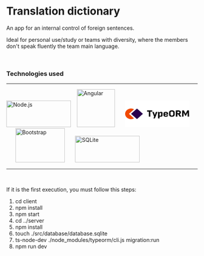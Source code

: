 # Translation dictionary
An app for an internal control of foreign sentences.

Ideal for personal use/study or teams with diversity, where the members don't speak fluently the team main language.

<br />

### Technologies used
-----
<p float="left">
    <img src="https://nodejs.org/static/images/logos/nodejs-new-pantone-black.svg" title="Node.js" height="70px" width="170px"/>
    &nbsp;&nbsp;
    <img src="https://angular.io/assets/images/logos/angular/angular.svg" title="Angular" height="100px" width="100px"/>
    &nbsp;&nbsp;&nbsp;&nbsp;&nbsp;
    <img src="https://github.com/typeorm/typeorm/raw/master/resources/logo_big.png" title="TypeORM" height="70px" width="170px"/>
    &nbsp;&nbsp;&nbsp;&nbsp;&nbsp;
    <img src="https://getbootstrap.com.br/docs/4.1/assets/img/bootstrap-stack.png" title="Bootstrap" height="90px" width="130px"/>
    &nbsp;&nbsp;&nbsp;&nbsp;&nbsp;
    <img src="https://www.sqlite.org/images/sqlite370_banner.gif" title="SQLite" height="70px" width="170px"/>
</p>

-----

<br />

If it is the first execution, you must follow this steps:
1. cd client
2. npm install
3. npm start
4. cd ../server
5. npm install
6. touch ./src/database/database.sqlite
7. ts-node-dev ./node_modules/typeorm/cli.js migration:run
8. npm run dev
